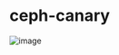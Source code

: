 # ceph-canary





![image](https://user-images.githubusercontent.com/73567736/112546876-6b4dcd00-8d90-11eb-99dd-6a8da05a7fa1.png)
